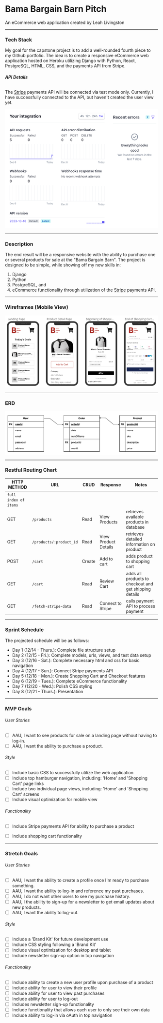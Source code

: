 # **Bama Bargain Barn Pitch**
An eCommerce web application created by Leah Livingston



---
### **Tech Stack**
My goal for the capstone project is to add a well-rounded fourth piece to my Github portfolio. The idea is to create a responsive eCommerce web application hosted on Heroku utilizing Django with Python, React, PostgreSQL, HTML, CSS, and the payments API from Stripe.

###### **API Details**
The [Stripe](https://stripe.com/docs/implementation-guides/core-payments) payments API will be connected via test mode only. Currently, I have successfully connected to the API, but haven't created the user view yet.

![API Details](./images/apisuccess.png)

---
### **Description**

The end result will be a responsive website with the ability to purchase one or several products for sale at the "Bama Bargain Barn". The project is designed to be simple, while showing off my new skills in: 

1. Django
2. Python
3. PostgreSQL, and
4. eCommerce functionality through utilization of the [Stripe](https://stripe.com/docs/development/quickstart?lang=python) payments API. 



---
### **Wireframes (Mobile View)**
![Wireframe Pitch](./images/wireframesPitch.png)



---
### **ERD**
![ERD Pitch](./images/erdForPitch.png)



---
### **Restful Routing Chart**

| HTTP METHOD | URL | CRUD | Response | Notes |
| -------------------- | ------------- | ---- | -------- | ----- |
| `full index of items`  |   |   |   |   |
| GET | `/products` | Read | View Products | retrieves available products in database  |
| GET | `/products/:product_id` | Read | View Product Details | retrieves detailed information on product  |
| POST | `/cart` | Create | Add to cart | adds product to shopping cart  |
| GET | `/cart` | Read | Review Cart | adds all products to checkout and get shipping details|
| GET | `/fetch-stripe-data` | Read | Connect to Stripe | calls payment API to process payment  |



---
### **Sprint Schedule**

The projected schedule will be as follows:

- Day 1 (12/14 - Thurs.): Complete file structure setup
- Day 2 (12/15 - Fri.):   Complete models, urls, views, and test data setup 
- Day 3 (12/16 - Sat.):   Complete necessary html and css for basic navigation  
- Day 4 (12/17 - Sun.):   Connect Stripe payments API
- Day 5 (12/18 - Mon.):   Create Shopping Cart and Checkout features
- Day 6 (12/19 - Tues.):  Complete eCommerce functionality
- Day 7 (12/20 - Wed.):   Polish CSS styling
- Day 8 (12/21 - Thurs.): Presentation   



---
### **MVP Goals**

###### User Stories
- [ ] AAU, I want to see products for sale on a landing page without having to log-in.
- [ ] AAU, I want the ability to purchase a product.

###### Style
- [ ] Include basic CSS to successfully utilize the web application
- [ ] Include top hamburger navigation, including: 'Home' and 'Shopping Cart' page links
- [ ] Include two individual page views, including:  'Home' and 'Shopping Cart' screens
- [ ] Include visual optimization for mobile view

###### Functionality
- [ ] Include Stripe payments API for ability to purchase a product 
- [ ] Include shopping cart functionality 



---
### **Stretch Goals**

###### User Stories
- [ ] AAU, I want the ability to create a profile once I'm ready to purchase something.
- [ ] AAU, I want the ability to log-in and reference my past purchases.
- [ ] AAU, I do not want other users to see my purchase history.
- [ ] AAU, I the ability to sign-up for a newsletter to get email updates about new products.
- [ ] AAU, I want the ability to log-out.

###### Style
- [ ] Include a 'Brand Kit' for future development use
- [ ] Include CSS styling following a 'Brand Kit'
- [ ] Include visual optimization for desktop and tablet
- [ ] Include newsletter sign-up option in top navigation

###### Functionality
- [ ] Include ability to create a new user profile upon purchase of a product
- [ ] Include ability for user to view their profile
- [ ] Include ability for user to view past purchases
- [ ] Include ability for user to log-out
- [ ] Includes newsletter sign-up functionality
- [ ] Include functionality that allows each user to only see their own data
- [ ] Include ability to log-in via oAuth in top navigation